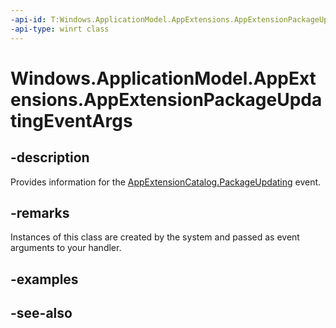 ----api-id: T:Windows.ApplicationModel.AppExtensions.AppExtensionPackageUpdatingEventArgs
-api-type: winrt class
---<!-- Class syntax.public class AppExtensionPackageUpdatingEventArgs : Windows.ApplicationModel.AppExtensions.IAppExtensionPackageUpdatingEventArgs--># Windows.ApplicationModel.AppExtensions.AppExtensionPackageUpdatingEventArgs## -descriptionProvides information for the [AppExtensionCatalog.PackageUpdating](appextensioncatalog_packageupdating.md) event.## -remarksInstances of this class are created by the system and passed as event arguments to your handler.## -examples## -see-also